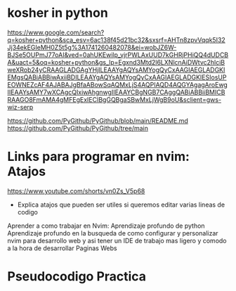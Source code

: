# kosher in python
https://www.google.com/search?q=kosher+python&sca_esv=6ac138f45d21bc32&sxsrf=AHTn8zpvVqqk5I32Jj34ekEGIeMH0Z5t5g%3A1741260482078&ei=wobJZ6W-BJSe5OUPmJ77oAI&ved=0ahUKEwilp_vjrPWLAxUUD7kGHRjPHiQQ4dUDCBA&uact=5&oq=kosher+python&gs_lp=Egxnd3Mtd2l6LXNlcnAiDWtvc2hlciBweXRob24yCRAAGLADGAgYHjILEAAYgAQYsAMYogQyCxAAGIAEGLADGKIEMgsQABiABBiwAxiiBDILEAAYgAQYsAMYogQyCxAAGIAEGLADGKIESIosUPEOWNEZcAF4AJABAJgBfaABowSqAQMxLjS4AQPIAQD4AQGYAgagAroEwgIIEAAYsAMY7wXCAgcQIxiwAhgnwgIIEAAYCBgNGB7CAggQABiABBiiBMICBRAAGO8FmAMA4gMFEgExIECIBgGQBgaSBwMxLjWgB9oU&sclient=gws-wiz-serp

https://github.com/PyGithub/PyGithub/blob/main/README.md
https://github.com/PyGithub/PyGithub/tree/main

# Links para programar en nvim: Atajos
https://www.youtube.com/shorts/vn0Zs_V5p68
- Explica atajos que pueden ser utiles si queremos editar varias 
lineas de codigo

Aprender a como trabajar en Nvim:
Aprendizaje profundo de python
Aprendizaje profundo en la busqueda de como configurar y personalizar nvim para desarrollo web y asi tener un IDE de trabajo mas ligero y comodo a la hora de desarrollar Paginas Webs







# Pseudocodigo Practica

 

















































